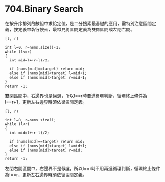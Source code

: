 # 704.Binary Search

在按升序排列的數組中求給定值，是二分搜索最基礎的應用，需特別注意區間定義，按定義來執行搜索，最常見將區間定義為雙閉區間或左閉右開。

```
[l, r]

int l=0, r=nums.size()-1;
while (l<=r) 
{
  int mid=l+(r-l)/2;

  if (nums[mid]==target) return mid;
  else if (nums[mid]<target) l=mid+1;
  else if (nums[mid]>target) r=mid-1;
}
return -1;
```

雙閉區間中，右邊界也是候選，所以l==r時要進循環判斷，循環終止條件為l==r+1，更新左右邊界時須依循區間定義。

```
[l, r)

int l=0, r=nums.size();
while (l<r) 
{
  int mid=l+(r-l)/2;

  if (nums[mid]==target) return mid;
  else if (nums[mid]<target) l=mid+1;
  else if (nums[mid]>target) r=mid;
}
return -1;
```

左閉右開區間中，右邊界不是候選，所以l==r時不用再進循環判斷，循環終止條件為l==r，更新左右邊界時須依循區間定義。
